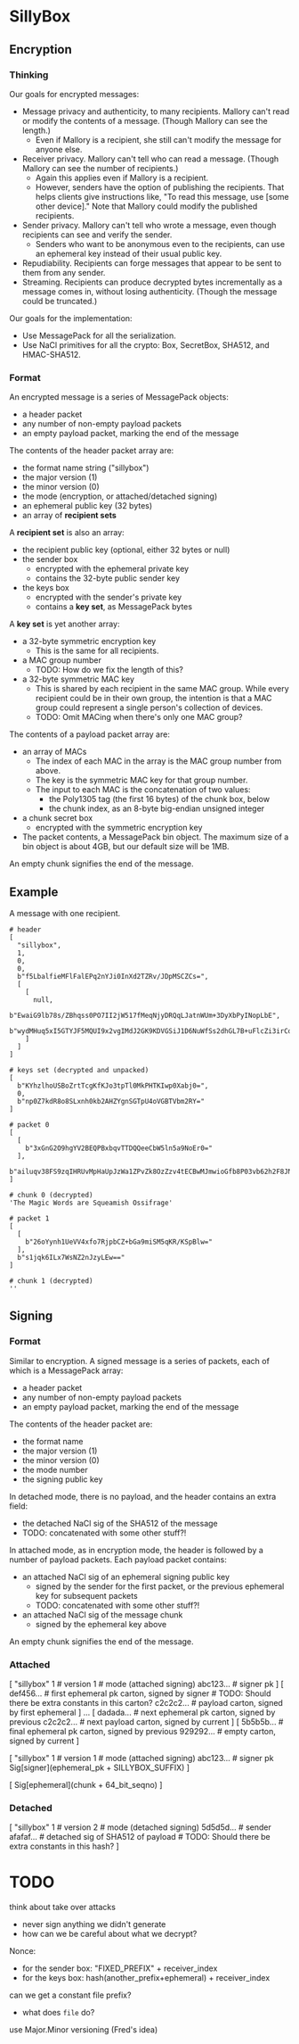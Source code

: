 # SillyBox

## Encryption

### Thinking
Our goals for encrypted messages:
- Message privacy and authenticity, to many recipients. Mallory can't read or
  modify the contents of a message. (Though Mallory can see the length.)
  - Even if Mallory is a recipient, she still can't modify the message for
    anyone else.
- Receiver privacy. Mallory can't tell who can read a message. (Though Mallory
  can see the number of recipients.)
  - Again this applies even if Mallory is a recipient.
  - However, senders have the option of publishing the recipients. That helps
    clients give instructions like, "To read this message, use [some other
    device]." Note that Mallory could modify the published recipients.
- Sender privacy. Mallory can't tell who wrote a message, even though
  recipients can see and verify the sender.
  - Senders who want to be anonymous even to the recipients, can use an
    ephemeral key instead of their usual public key.
- Repudiability. Recipients can forge messages that appear to be sent to them
  from any sender.
- Streaming. Recipients can produce decrypted bytes incrementally as a message
  comes in, without losing authenticity. (Though the message could be
  truncated.)

Our goals for the implementation:
- Use MessagePack for all the serialization.
- Use NaCl primitives for all the crypto: Box, SecretBox, SHA512, and
  HMAC-SHA512.

### Format
An encrypted message is a series of MessagePack objects:
- a header packet
- any number of non-empty payload packets
- an empty payload packet, marking the end of the message

The contents of the header packet array are:
- the format name string ("sillybox")
- the major version (1)
- the minor version (0)
- the mode (encryption, or attached/detached signing)
- an ephemeral public key (32 bytes)
- an array of **recipient sets**

A **recipient set** is also an array:
- the recipient public key (optional, either 32 bytes or null)
- the sender box
  - encrypted with the ephemeral private key
  - contains the 32-byte public sender key
- the keys box
  - encrypted with the sender's private key
  - contains a **key set**, as MessagePack bytes

A **key set** is yet another array:
- a 32-byte symmetric encryption key
  - This is the same for all recipients.
- a MAC group number
  - TODO: How do we fix the length of this?
- a 32-byte symmetric MAC key
  - This is shared by each recipient in the same MAC group. While every
    recipient could be in their own group, the intention is that a MAC group
    could represent a single person's collection of devices.
  - TODO: Omit MACing when there's only one MAC group?

The contents of a payload packet array are:
- an array of MACs
  - The index of each MAC in the array is the MAC group number from above.
  - The key is the symmetric MAC key for that group number.
  - The input to each MAC is the concatenation of two values:
    - the Poly1305 tag (the first 16 bytes) of the chunk box, below
    - the chunk index, as an 8-byte big-endian unsigned integer
- a chunk secret box
  - encrypted with the symmetric encryption key
- The packet contents, a MessagePack bin object. The maximum size of a bin
  object is about 4GB, but our default size will be 1MB.

An empty chunk signifies the end of the message.

## Example
A message with one recipient.
```
# header
[
  "sillybox",
  1,
  0,
  0,
  b"f5LbalfieMFlFalEPq2nYJi0InXd2TZRv/JDpMSCZCs=",
  [
    [
      null,
      b"EwaiG9lb78s/ZBhqss0PO7II2jW517fMeqNjyDRQqLJatnWUm+3DyXbPyINopLbE",
      b"wydMHuq5xI5GTYJF5MQUI9x2vgIMdJ2GK9KDVGSiJ1D6NuWfSs2dhGL7B+uFlcZi3irCqL2xOwVrVNzEI2o4VvFWeayLmpWmxeB42svFuRc1dn8uHOk="
    ]
  ]
]

# keys set (decrypted and unpacked)
[
  b"KYhzlhoUSBoZrtTcgKfKJo3tpTl0MkPHTKIwp0Xabj0=",
  0,
  b"np0Z7kdR8o8SLxnh0kb2AHZYgnSGTpU4oVGBTVbm2RY="
]

# packet 0
[
  [
    b"3xGnG2O9hgYV2BEQPBxbqvTTDQQeeCbW5ln5a9NoEr0="
  ],
  b"ailuqv38FS9zqIHRUvMpHaUpJzWa1ZPvZk8OzZzv4tECBwMJmwioGfb8P03vb62h2F8JNJlrgQ=="
]

# chunk 0 (decrypted)
'The Magic Words are Squeamish Ossifrage'

# packet 1
[
  [
    b"26oYynh1UeVV4xfo7RjpbCZ+bGa9miSM5qKR/KSpBlw="
  ],
  b"s1jqk6ILx7WsNZ2nJzyLEw=="
]

# chunk 1 (decrypted)
''
```

## Signing

### Format
Similar to encryption. A signed message is a series of packets, each of which
is a MessagePack array:
- a header packet
- any number of non-empty payload packets
- an empty payload packet, marking the end of the message

The contents of the header packet are:
- the format name
- the major version (1)
- the minor version (0)
- the mode number
- the signing public key

In detached mode, there is no payload, and the header contains an extra field:
- the detached NaCl sig of the SHA512 of the message
- TODO: concatenated with some other stuff?!

In attached mode, as in encryption mode, the header is followed by a number of
payload packets. Each payload packet contains:
- an attached NaCl sig of an ephemeral signing public key
  - signed by the sender for the first packet, or the previous ephemeral key
    for subsequent packets
  - TODO: concatenated with some other stuff?!
- an attached NaCl sig of the message chunk
  - signed by the ephemeral key above

An empty chunk signifies the end of the message.

### Attached
[
  "sillybox"
  1          # version
  1          # mode (attached signing)
  abc123...  # signer pk
]
[
  def456...  # first ephemeral pk carton, signed by signer
             # TODO: Should there be extra constants in this carton?
  c2c2c2...  # payload carton, signed by first ephemeral
]
...
[
  dadada...  # next ephemeral pk carton, signed by previous
  c2c2c2...  # next payload carton, signed by current
]
[
  5b5b5b...  # final ephemeral pk carton, signed by previous
  929292...  # empty carton, signed by current
]



[
  "sillybox"
  1          # version
  1          # mode (attached signing)
  abc123...  # signer pk
  Sig[signer](ephemeral_pk + SILLYBOX_SUFFIX)
]

[
  Sig[ephemeral](chunk + 64_bit_seqno)
]



### Detached
[
  "sillybox"
  1          # version
  2          # mode (detached signing)
  5d5d5d...  # sender
  afafaf...  # detached sig of SHA512 of payload
             # TODO: Should there be extra constants in this hash?
]


# TODO
think about take over attacks
- never sign anything we didn't generate
- how can we be careful about what we decrypt?

Nonce:
  - for the sender box: "FIXED_PREFIX" + receiver_index
  - for the keys box: hash(another_prefix+ephemeral) + receiver_index

can we get a constant file prefix?
- what does `file` do?

use Major.Minor versioning (Fred's idea)
